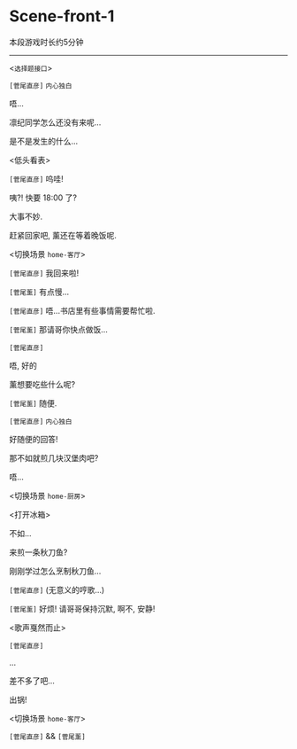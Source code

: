 # Scene-front-1

本段游戏时长约5分钟

---

<`选择题接口`>

`[菅尾直彦]` `内心独白`

唔...

凛纪同学怎么还没有来呢...

是不是发生的什么...

<低头看表>

`[菅尾直彦]` 呜哇!

咦?! 快要 18:00 了?

大事不妙.

赶紧回家吧, 薰还在等着晚饭呢.

<切换场景 `home-客厅`>

`[菅尾直彦]` 我回来啦!

`[菅尾薰]` 有点慢...

`[菅尾直彦]` 唔...书店里有些事情需要帮忙啦.

`[菅尾薰]` 那请哥你快点做饭...

`[菅尾直彦]`

唔, 好的

薰想要吃些什么呢?

`[菅尾薰]` 随便.

`[菅尾直彦]` `内心独白`

好随便的回答!

那不如就煎几块汉堡肉吧?

唔...

<切换场景 `home-厨房`>

<打开冰箱>

不如...

来煎一条秋刀鱼?

刚刚学过怎么烹制秋刀鱼...

`[菅尾直彦]` (无意义的哼歌...)

`[菅尾薰]` 好烦! 请哥哥保持沉默, 啊不, 安静!

<歌声戛然而止>

`[菅尾直彦]`

...

差不多了吧...

出锅!

<切换场景 `home-客厅`>

`[菅尾直彦]` && `[菅尾薰]`
